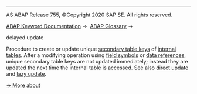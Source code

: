   

* * *

AS ABAP Release 755, ©Copyright 2020 SAP SE. All rights reserved.

[ABAP Keyword Documentation](javascript:call_link\('abenabap.htm'\)) →  [ABAP Glossary](javascript:call_link\('abenabap_glossary.htm'\)) → 

delayed update

Procedure to create or update unique [secondary table keys](javascript:call_link\('abensecondary_table_key_glosry.htm'\) "Glossary Entry") of [internal tables](javascript:call_link\('abeninternal_table_glosry.htm'\) "Glossary Entry"). After a modifying operation using [field symbols](javascript:call_link\('abenfield_symbol_glosry.htm'\) "Glossary Entry") or [data references](javascript:call_link\('abendata_reference_glosry.htm'\) "Glossary Entry"), unique secondary table keys are not updated immediately; instead they are updated the next time the internal table is accessed. See also [direct update](javascript:call_link\('abendirect_update_glosry.htm'\) "Glossary Entry") and [lazy update](javascript:call_link\('abenlazy_update_glosry.htm'\) "Glossary Entry").

[→ More about](javascript:call_link\('abenitab_key_secondary_update.htm'\))